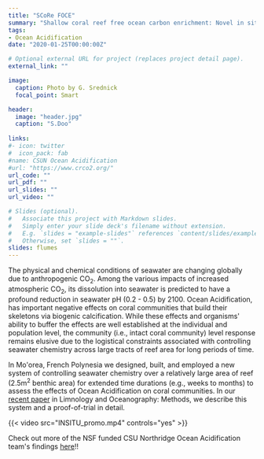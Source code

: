 ```yaml
---
title: "SCoRe FOCE"
summary: "Shallow coral reef free ocean carbon enrichment: Novel in situ ﬂumes to manipulate pCO<sub>2</sub> on shallow tropical coral reef communities?"
tags:
- Ocean Acidification
date: "2020-01-25T00:00:00Z"

# Optional external URL for project (replaces project detail page).
external_link: ""

image:
  caption: Photo by G. Srednick
  focal_point: Smart

header:
  image: "header.jpg"
  caption: "S.Doo"
  
links:
#- icon: twitter
#  icon_pack: fab
#name: CSUN Ocean Acidification
#url: "https://www.crco2.org/"
url_code: ""
url_pdf: ""
url_slides: ""
url_video: ""

# Slides (optional).
#   Associate this project with Markdown slides.
#   Simply enter your slide deck's filename without extension.
#   E.g. `slides = "example-slides"` references `content/slides/example-slides.md`.
#   Otherwise, set `slides = ""`.
slides: flumes
---
```


The physical and chemical conditions of seawater are changing globally due to anthropogenic CO<sub>2</sub>. Among the various impacts of increased atmospheric CO<sub>2</sub>, its dissolution into seawater is predicted to have a profound reduction in seawater pH (0.2 - 0.5) by 2100. Ocean Acidification, has important negative effects on coral communities that build their skeletons via biogenic calcification. While these effects and organisms' ability to buffer the effects are well established at the individual and population level, the community (i.e., intact coral community) level response remains elusive due to the logistical constraints associated with controlling seawater chemistry across large tracts of reef area for long periods of time. 

In Mo'orea, French Polynesia we designed, built, and employed a new system of controlling seawater chemistry over a relatively large area of reef (2.5m<sup>2</sup> benthic area) for extended time durations (e.g., weeks to months) to assess the effects of Ocean Acidification on coral communities. In our [recent paper](https://aslopubs.onlinelibrary.wiley.com/doi/abs/10.1002/lom3.10349) in Limnology and Oceanography: Methods, we describe this system and a proof-of-trial in detail.

{{< video src="INSITU_promo.mp4" controls="yes" >}}

Check out more of the NSF funded CSU Northridge Ocean Acidification team's findings [here](https://www.crco2.org/)!!

